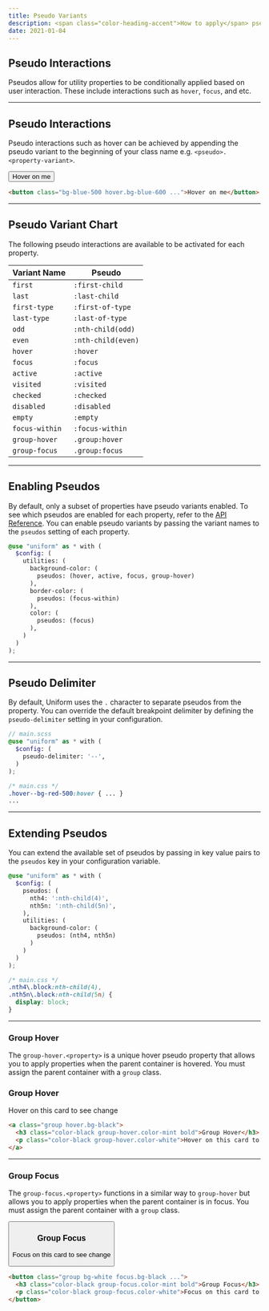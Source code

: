 ```yaml
---
title: Pseudo Variants
description: <span class="color-heading-accent">How to apply</span> pseudo classes for mouse interactions
date: 2021-01-04
---
```


## Pseudo Interactions

Pseudos allow for utility properties to be conditionally applied based on user interaction. These include interactions such as `hover`, `focus`, and etc.



---

## Pseudo Interactions

Pseudo interactions such as hover can be achieved by appending the pseudo variant to the beginning of your class name e.g. `<pseudo>.<property-variant>`.

<div class="flex align-items-center justify-content-center bg-gray-50 p-20 h-192 radius-lg mb-24">
  <button class="p-12 px-20 bold color-white radius-sm bg-blue-500 hover.bg-blue-600">
    Hover on me
  </button>
</div>

```html
<button class="bg-blue-500 hover.bg-blue-600 ...">Hover on me</button>
```

---

## Pseudo Variant Chart

The following pseudo interactions are available to be activated for each property.

| Variant Name | Pseudo |
| - | - |
| `first` | `:first-child` |
| `last` | `:last-child` |
| `first-type` | `:first-of-type` |
| `last-type` | `:last-of-type` |
| `odd` | `:nth-child(odd)` |
| `even` | `:nth-child(even)` |
| `hover` | `:hover` |
| `focus` | `:focus` |
| `active` | `:active` |
| `visited` | `:visited` |
| `checked` | `:checked` |
| `disabled` | `:disabled` |
| `empty` | `:empty` |
| `focus-within` | `:focus-within` |
| `group-hover` | `.group:hover` |
| `group-focus` | `.group:focus` |



---

## Enabling Pseudos

By default, only a subset of properties have pseudo variants enabled. To see which pseudos are enabled for each property, refer to the [API Reference](/api-reference). You can enable pseudo variants by passing the variant names to the `pseudos` setting of each property.

```scss
@use "uniform" as * with (
  $config: (
    utilities: (
      background-color: (
      	pseudos: (hover, active, focus, group-hover)
      ),
      border-color: (
      	pseudos: (focus-within)
      ),
      color: (
        pseudos: (focus)
      ),
    )
  )
);
```

---

## Pseudo Delimiter

By default, Uniform uses the `.` character to separate pseudos from the property. You can override the default breakpoint delimiter by defining the `pseudo-delimiter` setting in your configuration.

```scss
// main.scss
@use "uniform" as * with (
  $config: (
    pseudo-delimiter: '--',
  )
);
```

```css
/* main.css */
.hover--bg-red-500:hover { ... }
...
```

---

## Extending Pseudos

You can extend the available set of pseudos by passing in key value pairs to the `pseudos` key in your configuration variable.

```scss
@use "uniform" as * with (
  $config: (
    pseudos: (
      nth4: ':nth-child(4)',
      nth5n: ':nth-child(5n)',
    ),
    utilities: (
      background-color: (
        pseudos: (nth4, nth5n)
      )
    )
  )
);
```

```css
/* main.css */
.nth4\.block:nth-child(4),
.nth5n\.block:nth-child(5n) { 
  display: block;
}
```

---

### Group Hover

The `group-hover.<property>` is a unique hover pseudo property that allows you to apply properties when the parent container is hovered. You must assign the parent container with a `group` class.

<div class="flex align-items-center justify-content-center bg-gray-50 p-20 h-192 radius-lg mb-24">
  <a class="group bg-white hover.bg-black block px-20 py-14 radius-lg">
    <h3 class="color-black group-hover.color-white text-md bold">Group Hover</h3>
    <p class="color-black group-hover.color-white text-md">Hover on this card to see change</p>
  </a>
</div>

```html
<a class="group hover.bg-black">
  <h3 class="color-black group-hover.color-mint bold">Group Hover</h3>
  <p class="color-black group-hover.color-white">Hover on this card to see change</p>
</a>
```

---

### Group Focus

The `group-focus.<property>` functions in a similar way to `group-hover` but allows you to apply properties when the parent container is in focus. You must assign the parent container with a `group` class.

<div class="flex align-items-center justify-content-center bg-gray-50 p-20 h-192 radius-lg mb-24">
  <button class="group bg-white focus.bg-black block px-20 py-14 radius-lg text-left">
    <h3 class="color-black group-focus.color-white text-md bold">Group Focus</h3>
    <p class="color-black group-focus.color-white text-md">Focus on this card to see change</p>
  </button>
</div>

```html
<button class="group bg-white focus.bg-black ...">
  <h3 class="color-black group-focus.color-mint bold">Group Focus</h3>
  <p class="color-black group-focus.color-white">Focus on this card to see change</p>
</button>
```

